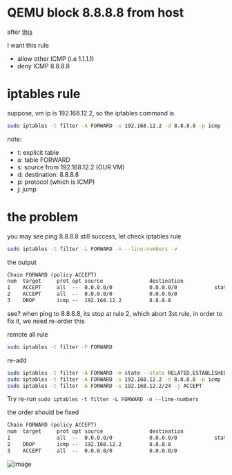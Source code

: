 # QEMU block 8.8.8.8 from host

after [this](../server/qemu_nat.md)

I want this rule

- allow other ICMP (i.e 1.1.1.1)
- deny ICMP 8.8.8.8

# iptables rule

suppose, vm ip is 192.168.12.2, so the iptables command is
```sh
sudo iptables -t filter -A FORWARD -s 192.168.12.2 -d 8.8.8.8 -p icmp -j DROP
```
note: 
 
- t: explicit table
- a: table FORWARD
- s: source from 192.168.12.2 (OUR VM)
- d: destination: 8.8.8.8
- p: protocol (which is ICMP)
- j: jump 

# the problem

you may see ping 8.8.8.8 still success, let check iptables rule
```sh
sudo iptables -t filter -L FORWARD -n --line-numbers -v
```

the output

```txt
Chain FORWARD (policy ACCEPT)
num  target     prot opt source               destination         
1    ACCEPT     all  --  0.0.0.0/0            0.0.0.0/0            state RELATED,ESTABLISHED
2    ACCEPT     all  --  0.0.0.0/0            0.0.0.0/0           
3    DROP       icmp --  192.168.12.2         8.8.8.8             
```

see? when ping to 8.8.8.8, its stop at rule 2, which abort 3st rule, in order to fix it, we need re-order this

remote all rule
```sh
sudo iptables -t filter -F FORWARD
```

re-add

```sh
sudo iptables -t filter -A FORWARD -m state --state RELATED,ESTABLISHED -j ACCEPT
sudo iptables -t filter -A FORWARD -s 192.168.12.2 -d 8.8.8.8 -p icmp -j DROP
sudo iptables -t filter -A FORWARD -s 192.168.12.2/24 -j ACCEPT
```

Try re-run `sudo iptables -t filter -L FORWARD -n --line-numbers`

the order should be fixed

```txt
Chain FORWARD (policy ACCEPT)
num  target     prot opt source               destination         
1               all  --  0.0.0.0/0            0.0.0.0/0            state RELATED,ESTABLISHED
2    DROP       icmp --  192.168.12.2         8.8.8.8             
3    ACCEPT     all  --  0.0.0.0/0            0.0.0.0/0           
```

![image](/assets/fe70890c7092ec6722fc720cd7358a0107ebfa293c9a1474d84672fb2d07dddff6a1e8027dc13e5f047194144034338506a30d6420584eda58a6019b.png)